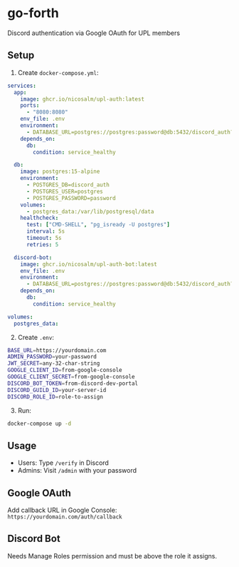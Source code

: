# go-forth

Discord authentication via Google OAuth for UPL members

## Setup

1. Create `docker-compose.yml`:
```yaml
services:
  app:
    image: ghcr.io/nicosalm/upl-auth:latest
    ports:
      - "8080:8080"
    env_file: .env
    environment:
      - DATABASE_URL=postgres://postgres:password@db:5432/discord_auth?sslmode=disable
    depends_on:
      db:
        condition: service_healthy

  db:
    image: postgres:15-alpine
    environment:
      - POSTGRES_DB=discord_auth
      - POSTGRES_USER=postgres
      - POSTGRES_PASSWORD=password
    volumes:
      - postgres_data:/var/lib/postgresql/data
    healthcheck:
      test: ["CMD-SHELL", "pg_isready -U postgres"]
      interval: 5s
      timeout: 5s
      retries: 5

  discord-bot:
    image: ghcr.io/nicosalm/upl-auth-bot:latest
    env_file: .env
    environment:
      - DATABASE_URL=postgres://postgres:password@db:5432/discord_auth?sslmode=disable
    depends_on:
      db:
        condition: service_healthy

volumes:
  postgres_data:
```

2. Create `.env`:
```bash
BASE_URL=https://yourdomain.com
ADMIN_PASSWORD=your-password
JWT_SECRET=any-32-char-string
GOOGLE_CLIENT_ID=from-google-console
GOOGLE_CLIENT_SECRET=from-google-console
DISCORD_BOT_TOKEN=from-discord-dev-portal
DISCORD_GUILD_ID=your-server-id
DISCORD_ROLE_ID=role-to-assign
```

3. Run:
```bash
docker-compose up -d
```

## Usage

- Users: Type `/verify` in Discord
- Admins: Visit `/admin` with your password

## Google OAuth

Add callback URL in Google Console: `https://yourdomain.com/auth/callback`

## Discord Bot

Needs Manage Roles permission and must be above the role it assigns.

